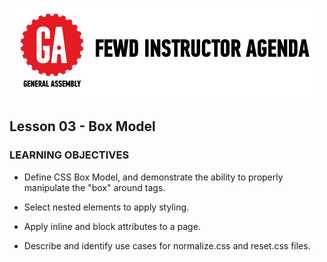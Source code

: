 ![GeneralAssemb.ly](../../img/icons/instr_agenda.png)


## Lesson 03 - Box Model


### LEARNING OBJECTIVES

*	Define CSS Box Model, and demonstrate the ability to properly manipulate the "box" around tags.

*	Select nested elements to apply styling.

*	Apply inline and block attributes to a page.

*	Describe and identify use cases for normalize.css and reset.css files.